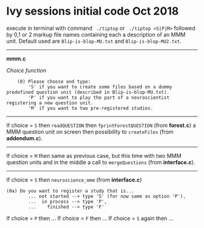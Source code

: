 # Ivy sessions initial code Oct 2018

execute in terminal with command ` ./tiptop`  or ` ./tiptop <S|P|M>` followed by 0,1 or 2 markup file names containing each a description of an MMM unit. Default used are `Blip-is-blop-MU.txt` and `Blip-is-blop-MU2.txt`.

---

**mmm.c**

*Choice function*

```
	(0) Please choose and type:
	    'S' if you want to create some files based on a dummy predefined question unit (described in Blip-is-blop-MU.txt).
	    'P' if you want to play the part of a neuroscientist registering a new question unit.
	    'M' if you want to two pre-registered studies.
```

---

If choice = `S` then `readQUESTION` then `fprintForestQUESTION` (from **forest.c**) a MMM question unit on screen then possibility to `createFiles` (from **addendum.c**).

----

If choice = `M` then same as previous case, but this time with two MMM question units and in the middle a call to `mergeQuestions` (from **interface.c**).

----

If choice = `S` then `neuroscience_mmm` (from **interface.c**)

```
(0a) Do you want to register a study that is...
	    ... not started --> type 'S' (for now same as option 'P'),
	    ...  in process --> type 'P',
	    ...    finished --> type 'F'
```
If choice = `P` then ...
If choice = `F` then ...
If choice = `S` again then ...

